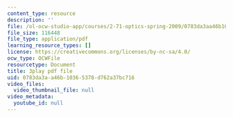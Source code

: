 ```yaml
---
content_type: resource
description: ''
file: /ol-ocw-studio-app/courses/2-71-optics-spring-2009/0783da3aa46b10365378d762a37bc716_JmK0vSLULP8.pdf
file_size: 116448
file_type: application/pdf
learning_resource_types: []
license: https://creativecommons.org/licenses/by-nc-sa/4.0/
ocw_type: OCWFile
resourcetype: Document
title: 3play pdf file
uid: 0783da3a-a46b-1036-5378-d762a37bc716
video_files:
  video_thumbnail_file: null
video_metadata:
  youtube_id: null
---
```

